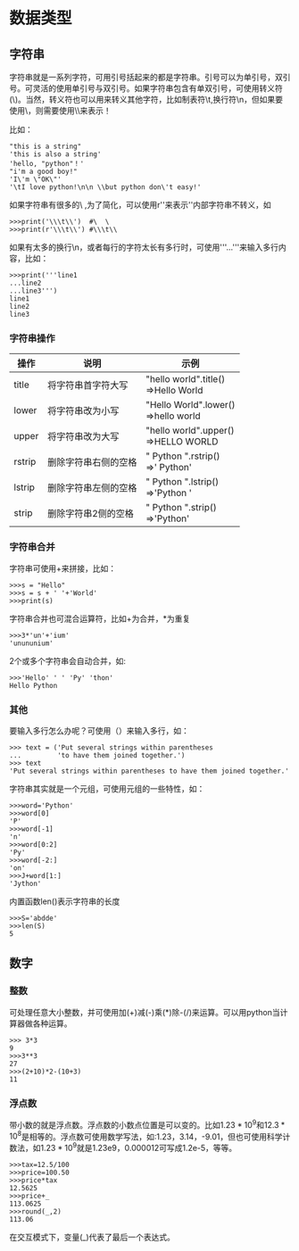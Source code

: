 # 数据类型

## 字符串

字符串就是一系列字符，可用引号括起来的都是字符串。引号可以为单引号，双引号。可灵活的使用单引号与双引号。如果字符串包含有单双引号，可使用转义符(\\\)。当然，转义符也可以用来转义其他字符，比如制表符\t,换行符\n，但如果要使用\\，则需要使用\\\来表示！

比如：

```
"this is a string"
'this is also a string'
'hello, "python"！'
"i'm a good boy!"
'I\'m \"OK\"'
'\tI love python!\n\n \\but python don\'t easy!'
```

如果字符串有很多的\\ ,为了简化，可以使用r''来表示''内部字符串不转义，如

```
>>>print('\\\t\\')  #\	\
>>>print(r'\\\t\\') #\\\t\\
```

如果有太多的换行\n，或者每行的字符太长有多行时，可使用'''...'''来输入多行内容，比如：

```
>>>print('''line1
...line2
...line3''')
line1
line2
line3
```



###  字符串操作

| 操作   | 说明                 | 示例                                     |
| ------ | -------------------- | ---------------------------------------- |
| title  | 将字符串首字符大写   | "hello world".title()<br />=>Hello World |
| lower  | 将字符串改为小写     | "Hello World".lower()<br />=>hello world |
| upper  | 将字符串改为大写     | "hello world".upper()<br />=>HELLO WORLD |
| rstrip | 删除字符串右侧的空格 | "  Python  ".rstrip()<br />=>' Python'   |
| lstrip | 删除字符串左侧的空格 | "  Python  ".lstrip()<br />=>'Python '   |
| strip  | 删除字符串2侧的空格  | "  Python  ".strip()<br />=>'Python'     |



###  字符串合并

字符串可使用+来拼接，比如：

```
>>>s = "Hello"
>>>s = s + ' '+'World'
>>>print(s)
```

字符串合并也可混合运算符，比如+为合并，*为重复

```
>>>3*'un'+'ium'
'unununium'
```

2个或多个字符串会自动合并，如:

```
>>>'Hello' ' ' 'Py' 'thon'
Hello Python
```

###  其他

要输入多行怎么办呢？可使用（）来输入多行，如：

```
>>> text = ('Put several strings within parentheses 
...         'to have them joined together.')
>>> text
'Put several strings within parentheses to have them joined together.'
```

字符串其实就是一个元组，可使用元组的一些特性，如：

```
>>>word='Python'
>>>word[0]
'P'
>>>word[-1]
'n'
>>>word[0:2]
'Py'
>>>word[-2:]
'on'
>>>J+word[1:]
'Jython'
```

内置函数len()表示字符串的长度

```
>>>S='abdde'
>>>len(S)
5
```

## 数字

### 整数

可处理任意大小整数，并可使用加(+)减(-)乘(*)除-(/)来运算。可以用python当计算器做各种运算。

```
>>> 3*3
9
>>>3**3
27
>>>(2+10)*2-(10+3)
11
```

### 浮点数

带小数的就是浮点数。浮点数的小数点位置是可以变的。比如$1.23*10^9$和$12.3*10^8$是相等的。浮点数可使用数学写法，如:1.23，3.14，-9.01，但也可使用科学计数法，如$1.23*10^9$就是1.23e9，0.000012可写成1.2e-5，等等。

```
>>>tax=12.5/100
>>>price=100.50
>>>price*tax
12.5625
>>>price+_
113.0625
>>>round(_,2)
113.06
```

在交互模式下，变量(_)代表了最后一个表达式。